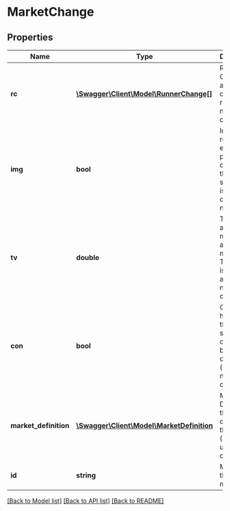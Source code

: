 # MarketChange

## Properties
Name | Type | Description | Notes
------------ | ------------- | ------------- | -------------
**rc** | [**\Swagger\Client\Model\RunnerChange[]**](RunnerChange.md) | Runner Changes - a list of changes to runners (or null if un-changed) | [optional] 
**img** | **bool** | Image - replace existing prices / data with the data supplied: it is not a delta (or null if delta) | [optional] 
**tv** | **double** | The total amount matched across the market. This value is truncated at 2dp (or null if un-changed) | [optional] 
**con** | **bool** | Conflated - have more than a single change been combined (or null if not conflated) | [optional] 
**market_definition** | [**\Swagger\Client\Model\MarketDefinition**](MarketDefinition.md) | Market Definition - the definition of the market (or null if un-changed) | [optional] 
**id** | **string** | Market Id - the id of the market | [optional] 

[[Back to Model list]](../README.md#documentation-for-models) [[Back to API list]](../README.md#documentation-for-api-endpoints) [[Back to README]](../README.md)


